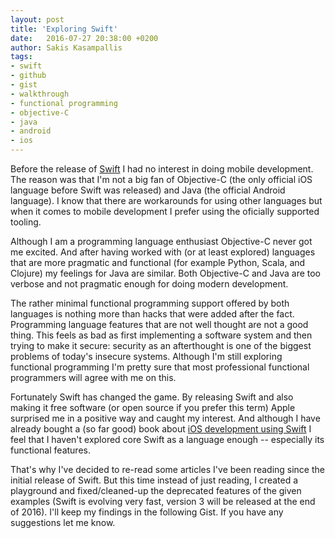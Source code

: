 ```yaml
---
layout: post
title: 'Exploring Swift'
date:   2016-07-27 20:38:00 +0200
author: Sakis Kasampallis
tags:
- swift
- github
- gist
- walkthrough
- functional programming
- objective-C
- java
- android
- ios
---
```


Before the release of [Swift][swift] I had no interest in doing mobile development. The reason 
was that I'm not a big fan of Objective-C (the only official iOS language before Swift was 
released) and Java (the official Android language). I know that there are workarounds for using
other languages but when it comes to mobile development I prefer using the oficially supported tooling.

[swift]: https://swift.org

Although I am a programming language enthusiast Objective-C never got me excited. And after having worked 
with (or at least explored) languages that are more pragmatic and functional (for example Python, Scala, 
and Clojure) my feelings for Java are similar. Both Objective-C and Java are too verbose and not pragmatic 
enough for doing modern development. 

The rather minimal functional programming support offered by both languages is nothing more than hacks that 
were added after the fact. Programming language features that are not well thought are not a good thing. 
This feels as bad as first implementing a software system and then trying to make it secure: security as an 
afterthought is one of the biggest problems of today's insecure systems. Although I'm still exploring functional
programming I'm pretty sure that most professional functional programmers will agree with me on this.

Fortunately Swift has changed the game. By releasing Swift and also making it free software (or open source if you
prefer this term) Apple surprised me in a positive way and caught my interest. And although I have already bought 
a (so far good) book about [iOS development using Swift][ios9] I feel that I haven't explored core Swift as a 
language enough -- especially its functional features.

[ios9]: https://pragprog.com/book/adios3/ios-9-sdk-development

That's why I've decided to re-read some articles I've been reading since the initial release of Swift. But
this time instead of just reading, I created a playground and fixed/cleaned-up the deprecated features of the
given examples (Swift is evolving very fast, version 3 will be released at the end of 2016). I'll keep my findings
in the following Gist. If you have any suggestions let me know.

<script src="https://gist.github.com/faif/ed9f30e921798299005eb2ebc684451f.js"></script>
